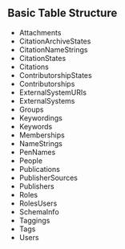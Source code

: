 ## Basic Table Structure ##

  * Attachments
  * CitationArchiveStates
  * CitationNameStrings
  * CitationStates
  * Citations
  * ContributorshipStates
  * Contributorships
  * ExternalSystemURIs
  * ExternalSystems
  * Groups
  * Keywordings
  * Keywords
  * Memberships
  * NameStrings
  * PenNames
  * People
  * Publications
  * PublisherSources
  * Publishers
  * Roles
  * RolesUsers
  * SchemaInfo
  * Taggings
  * Tags
  * Users
